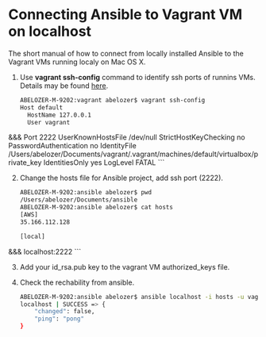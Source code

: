 # Connecting Ansible to Vagrant VM on localhost

The short manual of how to connect from locally installed Ansible to the Vagrant VMs running localy on Mac OS X.

1. Use **vagrant ssh-config** command to identify ssh ports of runnins VMs. Details may be found [here](http://automation.ipspace.net/Example:Creating_Ansible_Inventory_from_Vagrant_SSH_Configuration).

    ```bash
    ABELOZER-M-9202:vagrant abelozer$ vagrant ssh-config
    Host default
      HostName 127.0.0.1
      User vagrant
&&&      Port 2222
      UserKnownHostsFile /dev/null
      StrictHostKeyChecking no
      PasswordAuthentication no
      IdentityFile /Users/abelozer/Documents/vagrant/.vagrant/machines/default/virtualbox/private_key
      IdentitiesOnly yes
      LogLevel FATAL
    ```

2. Change the hosts file for Ansible project, add ssh port (2222).

    ```bash
    ABELOZER-M-9202:ansible abelozer$ pwd
    /Users/abelozer/Documents/ansible
    ABELOZER-M-9202:ansible abelozer$ cat hosts
    [AWS]
    35.166.112.128

    [local]
&&&    localhost:2222
    ```

3. Add your id_rsa.pub key to the vagrant VM authorized_keys file.

4. Check the rechability from ansible.

    ```bash
    ABELOZER-M-9202:ansible abelozer$ ansible localhost -i hosts -u vagrant -m ping
    localhost | SUCCESS => {
        "changed": false,
        "ping": "pong"
    }
    ```
